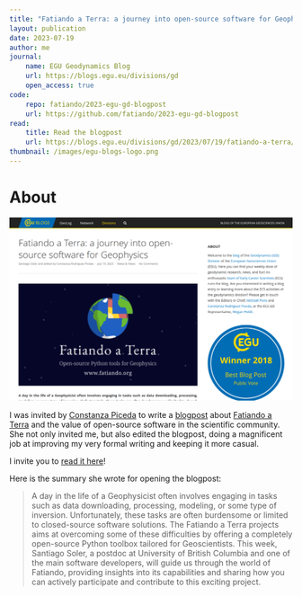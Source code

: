 ```yaml
---
title: "Fatiando a Terra: a journey into open-source software for Geophysics"
layout: publication
date: 2023-07-19
author: me
journal:
    name: EGU Geodynamics Blog
    url: https://blogs.egu.eu/divisions/gd
    open_access: true
code:
    repo: fatiando/2023-egu-gd-blogpost
    url: https://github.com/fatiando/2023-egu-gd-blogpost
read:
    title: Read the blogpost
    url: https://blogs.egu.eu/divisions/gd/2023/07/19/fatiando-a-terra/
thumbnail: /images/egu-blogs-logo.png
---
```


# About

[![Screenshot of the blogpost](/images/2023-egu-blogpost-fatiando.png)][blogpost]

I was invited by [Constanza Piceda][constanza] to write a [blogpost][blogpost]
about [Fatiando a Terra][fatiando] and the value of open-source software in the
scientific community. She not only invited me, but also edited the blogpost,
doing a magnificent job at improving my very formal writing and keeping it more
casual.

I invite you to [read it here][blogpost]!

Here is the summary she wrote for opening the blogpost:

> A day in the life of a Geophysicist often involves engaging in tasks such as
> data downloading, processing, modeling, or some type of inversion.
> Unfortunately, these tasks are often burdensome or limited to closed-source
> software solutions. The Fatiando a Terra projects aims at overcoming some of
> these difficulties by offering a completely open-source Python toolbox
> tailored for Geoscientists. This week, Santiago Soler, a postdoc at
> University of British Columbia and one of the main software developers, will
> guide us through the world of Fatiando, providing insights into its
> capabilities and sharing how you can actively participate and contribute to
> this exciting project.

[constanza]: https://twitter.com/crpiceda
[fatiando]: https://www.fatiando.org
[blogpost]: https://blogs.egu.eu/divisions/gd/2023/07/19/fatiando-a-terra/

